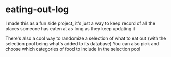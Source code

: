 # eating-out-log

I made this as a fun side project, it's just a way to keep record of all the places someone has eaten at as long as they keep updating it

There's also a cool way to randomize a selection of what to eat out (with the selection pool being what's added to its database)
You can also pick and choose which categories of food to include in the selection pool

